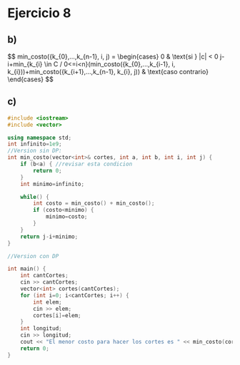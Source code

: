 # Ejercicio 8
## b) 

$$
min_costo({k_{0},...,k_{n-1}, i, j) =
\begin{cases}
     0 & \text{si } |c| < 0 
     j-i+min_{k_{i} \in C / 0<=i<n}(min_costo({k_{0},...,k_{i-1}, i, k_{i}))+min_costo({k_{i+1},...,k_{n-1}, k_{i}, j)) & \text{caso contrario}
\end{cases}
$$

## c) 
```cpp
#include <iostream>
#include <vector>

using namespace std;
int infinito=1e9;
//Version sin DP:
int min_costo(vector<int>& cortes, int a, int b, int i, int j) {
    if (b<a) { //revisar esta condicion
        return 0;
    }
    int minimo=infinito;

    while() {
        int costo = min_costo() + min_costo();
        if (costo<minimo) {
            minimo=costo;
        }
    }
    return j-i+minimo;
}

//Version con DP

int main() {
    int cantCortes;
    cin >> cantCortes;
    vector<int> cortes(cantCortes);
    for (int i=0; i<cantCortes; i++) {
        int elem;
        cin >> elem;
        cortes[i]=elem;
    }
    int longitud;
    cin >> longitud;
    cout << "El menor costo para hacer los cortes es " << min_costo(cortes,0, cantCortes-1, 0, longitud);
    return 0;
}
```
